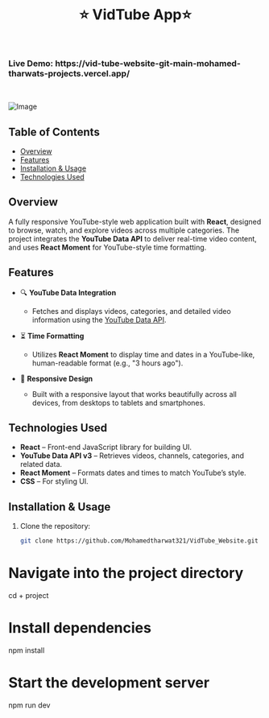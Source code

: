 <h1 align="center"> ⭐️ VidTube App⭐️ </h1> <br>
 <h3 algin="center"> Live Demo: https://vid-tube-website-git-main-mohamed-tharwats-projects.vercel.app/ </h3> <br>


![Image](https://github.com/user-attachments/assets/8dc9cfc7-0814-48e4-aa1f-a0fe7b2a71cd)



## Table of Contents
- [Overview](#overview)
- [Features](#features)
- [Installation & Usage](#installation--usage)
- [Technologies Used](#technologies-used)


## Overview
A fully responsive YouTube-style web application built with **React**, designed to browse, watch, and explore videos across multiple categories. The project integrates the **YouTube Data API** to deliver real-time video content, and uses **React Moment** for YouTube-style time formatting.



## Features
- 🔍 **YouTube Data Integration**
  - Fetches and displays videos, categories, and detailed video information using the [YouTube Data API](https://developers.google.com/youtube/v3).

- ⏳ **Time Formatting**
  - Utilizes **React Moment** to display time and dates in a YouTube-like, human-readable format (e.g., "3 hours ago").

- 📱 **Responsive Design**
  - Built with a responsive layout that works beautifully across all devices, from desktops to tablets and smartphones.




## Technologies Used
- **React** – Front-end JavaScript library for building UI.
- **YouTube Data API v3** – Retrieves videos, channels, categories, and related data.
- **React Moment** – Formats dates and times to match YouTube’s style.
- **CSS** – For styling UI.



## Installation & Usage
1. Clone the repository:
   ```bash
   git clone https://github.com/Mohamedtharwat321/VidTube_Website.git

# Navigate into the project directory
cd + project

# Install dependencies
npm install

# Start the development server
npm run dev

